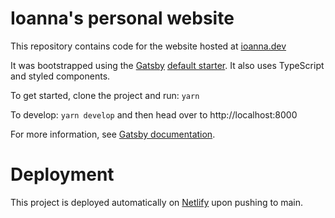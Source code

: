 # Ioanna's personal website

This repository contains code for the website hosted at [ioanna.dev](http://ioanna.dev)

It was bootstrapped using the [Gatsby](https://www.gatsbyjs.com/) [default starter](https://github.com/gatsbyjs/gatsby-starter-default). It also uses TypeScript and styled components.

To get started, clone the project and run:
`yarn`

To develop:
`yarn develop`
and then head over to http://localhost:8000

For more information, see [Gatsby documentation](https://www.gatsbyjs.com/).

# Deployment

This project is deployed automatically on [Netlify](https://www.netlify.com/) upon pushing to main.

